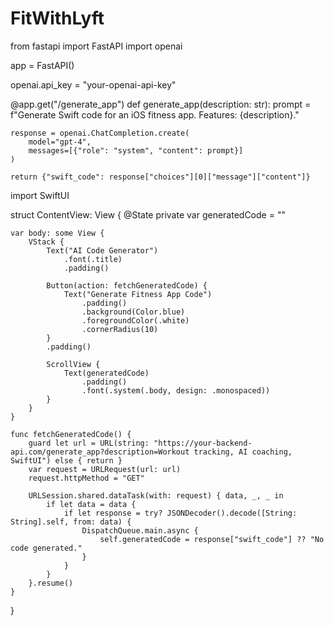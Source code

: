 # FitWithLyft
from fastapi import FastAPI
import openai

app = FastAPI()

openai.api_key = "your-openai-api-key"

@app.get("/generate_app")
def generate_app(description: str):
    prompt = f"Generate Swift code for an iOS fitness app. Features: {description}."
    
    response = openai.ChatCompletion.create(
        model="gpt-4",
        messages=[{"role": "system", "content": prompt}]
    )
    
    return {"swift_code": response["choices"][0]["message"]["content"]}
import SwiftUI

struct ContentView: View {
    @State private var generatedCode = ""

    var body: some View {
        VStack {
            Text("AI Code Generator")
                .font(.title)
                .padding()
            
            Button(action: fetchGeneratedCode) {
                Text("Generate Fitness App Code")
                    .padding()
                    .background(Color.blue)
                    .foregroundColor(.white)
                    .cornerRadius(10)
            }
            .padding()
            
            ScrollView {
                Text(generatedCode)
                    .padding()
                    .font(.system(.body, design: .monospaced))
            }
        }
    }

    func fetchGeneratedCode() {
        guard let url = URL(string: "https://your-backend-api.com/generate_app?description=Workout tracking, AI coaching, SwiftUI") else { return }
        var request = URLRequest(url: url)
        request.httpMethod = "GET"

        URLSession.shared.dataTask(with: request) { data, _, _ in
            if let data = data {
                if let response = try? JSONDecoder().decode([String: String].self, from: data) {
                    DispatchQueue.main.async {
                        self.generatedCode = response["swift_code"] ?? "No code generated."
                    }
                }
            }
        }.resume()
    }
}